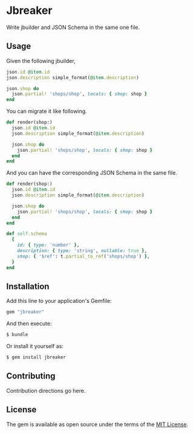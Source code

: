 # Jbreaker

Write jbuilder and JSON Schema in the same one file.

## Usage

Given the following jbuilder,

```ruby
json.id @item.id
json.description simple_format(@item.description)

json.shop do
  json.partial! 'shops/shop', locals: { shop: shop }
end
```

You can migrate it like following.

```ruby
def render(shop:)
  json.id @item.id
  json.description simple_format(@item.description)

  json.shop do
    json.partial! 'shops/shop', locals: { shop: shop }
  end
end
```

And you can have the corresponding JSON Schema in the same file.

```ruby
def render(shop:)
  json.id @item.id
  json.description simple_format(@item.description)

  json.shop do
    json.partial! 'shops/shop', locals: { shop: shop }
  end
end

def self.schema
  {
    id: { type: 'number' },
    description: { type: 'string', nullable: true },
    shop: { '$ref': t.partial_to_ref('shops/shop') },
  }
end
```

## Installation

Add this line to your application's Gemfile:

```ruby
gem "jbreaker"
```

And then execute:

```bash
$ bundle
```

Or install it yourself as:

```bash
$ gem install jbreaker
```

## Contributing

Contribution directions go here.

## License

The gem is available as open source under the terms of the [MIT License](https://opensource.org/licenses/MIT).
